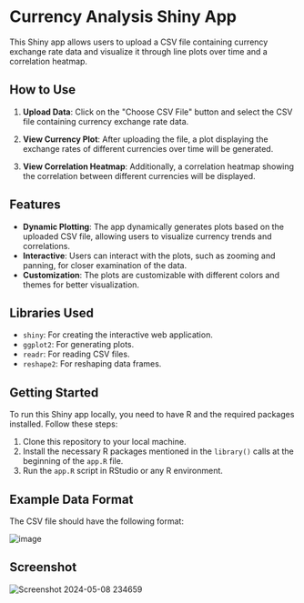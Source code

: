 # Currency Analysis Shiny App

This Shiny app allows users to upload a CSV file containing currency exchange rate data and visualize it through line plots over time and a correlation heatmap.

## How to Use

1. **Upload Data**: Click on the "Choose CSV File" button and select the CSV file containing currency exchange rate data.

2. **View Currency Plot**: After uploading the file, a plot displaying the exchange rates of different currencies over time will be generated.

3. **View Correlation Heatmap**: Additionally, a correlation heatmap showing the correlation between different currencies will be displayed.

## Features

- **Dynamic Plotting**: The app dynamically generates plots based on the uploaded CSV file, allowing users to visualize currency trends and correlations.
- **Interactive**: Users can interact with the plots, such as zooming and panning, for closer examination of the data.
- **Customization**: The plots are customizable with different colors and themes for better visualization.

## Libraries Used

- `shiny`: For creating the interactive web application.
- `ggplot2`: For generating plots.
- `readr`: For reading CSV files.
- `reshape2`: For reshaping data frames.

## Getting Started

To run this Shiny app locally, you need to have R and the required packages installed. Follow these steps:

1. Clone this repository to your local machine.
2. Install the necessary R packages mentioned in the `library()` calls at the beginning of the `app.R` file.
3. Run the `app.R` script in RStudio or any R environment.

## Example Data Format

The CSV file should have the following format:

![image](https://github.com/nareshkumar0503/Currency-Analysis-Shiny-App/assets/127754159/f7380673-8dd0-4991-83e1-ffbef07090b1)


## Screenshot

![Screenshot 2024-05-08 234659](https://github.com/nareshkumar0503/Currency-Analysis-Shiny-App/assets/127754159/74d96ded-a03e-49e6-a3f5-35a753e44895)


